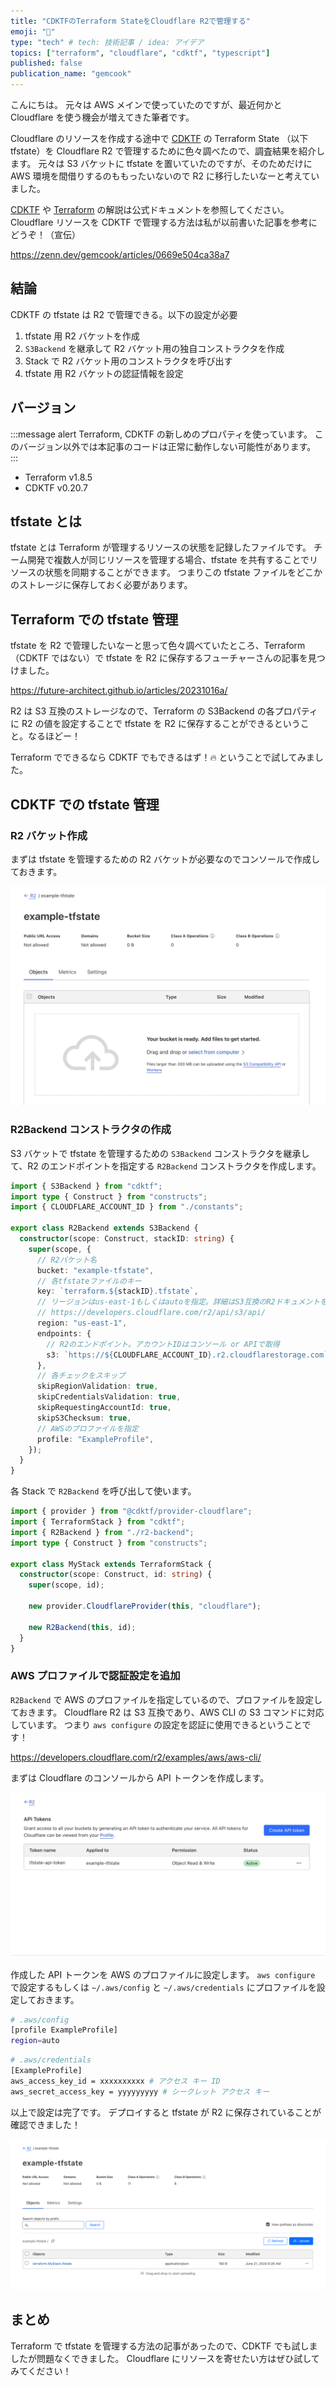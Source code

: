 ```yaml
---
title: "CDKTFのTerraform StateをCloudflare R2で管理する"
emoji: "🔖"
type: "tech" # tech: 技術記事 / idea: アイデア
topics: ["terraform", "cloudflare", "cdktf", "typescript"]
published: false
publication_name: "gemcook"
---
```


こんにちは。
元々は AWS メインで使っていたのですが、最近何かと Cloudflare を使う機会が増えてきた筆者です。

Cloudflare のリソースを作成する途中で [CDKTF](https://developer.hashicorp.com/terraform/cdktf) の Terraform State （以下 tfstate）を Cloudflare R2 で管理するために色々調べたので、調査結果を紹介します。
元々は S3 バケットに tfstate を置いていたのですが、そのためだけに AWS 環境を間借りするのももったいないので R2 に移行したいなーと考えていました。

[CDKTF](https://developer.hashicorp.com/terraform/cdktf) や [Terraform](https://www.terraform.io/) の解説は公式ドキュメントを参照してください。
Cloudflare リソースを CDKTF で管理する方法は私が以前書いた記事を参考にどうぞ！（宣伝）

https://zenn.dev/gemcook/articles/0669e504ca38a7

## 結論

CDKTF の tfstate は R2 で管理できる。以下の設定が必要

1. tfstate 用 R2 バケットを作成
2. `S3Backend` を継承して R2 バケット用の独自コンストラクタを作成
3. Stack で R2 バケット用のコンストラクタを呼び出す
4. tfstate 用 R2 バケットの認証情報を設定

## バージョン

:::message alert
Terraform, CDKTF の新しめのプロパティを使っています。
このバージョン以外では本記事のコードは正常に動作しない可能性があります。
:::

- Terraform v1.8.5
- CDKTF v0.20.7

## tfstate とは

tfstate とは Terraform が管理するリソースの状態を記録したファイルです。
チーム開発で複数人が同じリソースを管理する場合、tfstate を共有することでリソースの状態を同期することができます。
つまりこの tfstate ファイルをどこかのストレージに保存しておく必要があります。

## Terraform での tfstate 管理

tfstate を R2 で管理したいなーと思って色々調べていたところ、Terraform（CDKTF ではない）で tfstate を R2 に保存するフューチャーさんの記事を見つけました。

https://future-architect.github.io/articles/20231016a/

R2 は S3 互換のストレージなので、Terraform の S3Backend の各プロパティに R2 の値を設定することで tfstate を R2 に保存することができるということ。なるほどー！

Terraform でできるなら CDKTF でもできるはず！🔥
ということで試してみました。

## CDKTF での tfstate 管理

### R2 バケット作成

まずは tfstate を管理するための R2 バケットが必要なのでコンソールで作成しておきます。

![](/images/cdktf-tfstate/example-tfstate.png)

### R2Backend コンストラクタの作成

S3 バケットで tfstate を管理するための `S3Backend` コンストラクタを継承して、R2 のエンドポイントを指定する `R2Backend` コンストラクタを作成します。

```ts:r2-backend.ts
import { S3Backend } from "cdktf";
import type { Construct } from "constructs";
import { CLOUDFLARE_ACCOUNT_ID } from "./constants";

export class R2Backend extends S3Backend {
  constructor(scope: Construct, stackID: string) {
    super(scope, {
      // R2バケット名
      bucket: "example-tfstate",
      // 各tfstateファイルのキー
      key: `terraform.${stackID}.tfstate`,
      // リージョンはus-east-1もしくはautoを指定。詳細はS3互換のR2ドキュメントを参照
      // https://developers.cloudflare.com/r2/api/s3/api/
      region: "us-east-1",
      endpoints: {
        // R2のエンドポイント。アカウントIDはコンソール or APIで取得
        s3: `https://${CLOUDFLARE_ACCOUNT_ID}.r2.cloudflarestorage.com`,
      },
      // 各チェックをスキップ
      skipRegionValidation: true,
      skipCredentialsValidation: true,
      skipRequestingAccountId: true,
      skipS3Checksum: true,
      // AWSのプロファイルを指定
      profile: "ExampleProfile",
    });
  }
}
```

各 Stack で `R2Backend` を呼び出して使います。

```ts:my-stack.ts
import { provider } from "@cdktf/provider-cloudflare";
import { TerraformStack } from "cdktf";
import { R2Backend } from "./r2-backend";
import type { Construct } from "constructs";

export class MyStack extends TerraformStack {
  constructor(scope: Construct, id: string) {
    super(scope, id);

    new provider.CloudflareProvider(this, "cloudflare");

    new R2Backend(this, id);
  }
}
```

### AWS プロファイルで認証設定を追加

`R2Backend` で AWS のプロファイルを指定しているので、プロファイルを設定しておきます。
Cloudflare R2 は S3 互換であり、AWS CLI の S3 コマンドに対応しています。
つまり `aws configure` の設定を認証に使用できるということです！

https://developers.cloudflare.com/r2/examples/aws/aws-cli/

まずは Cloudflare のコンソールから API トークンを作成します。

![](/images/cdktf-tfstate/example-api-token.png)

作成した API トークンを AWS のプロファイルに設定します。
`aws configure` で設定するもしくは `~/.aws/config` と `~/.aws/credentials` にプロファイルを設定しておきます。

```sh
# .aws/config
[profile ExampleProfile]
region=auto
```

```sh
# .aws/credentials
[ExampleProfile]
aws_access_key_id = xxxxxxxxxx # アクセス キー ID
aws_secret_access_key = yyyyyyyyy # シークレット アクセス キー
```

以上で設定は完了です。
デプロイすると tfstate が R2 に保存されていることが確認できました！

![](/images/cdktf-tfstate/complete.png)

## まとめ

Terraform で tfstate を管理する方法の記事があったので、CDKTF でも試しましたが問題なくできました。
Cloudflare にリソースを寄せたい方はぜひ試してみてください！
